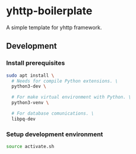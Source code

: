 # yhttp-boilerplate

A simple template for yhttp framework.


## Development


### Install prerequisites

```bash
sudo apt install \
  # Needs for compile Python extensions. \
  python3-dev \

  # For make virtual environment with Python. \
  python3-venv \

  # For database comunications. \ 
  libpq-dev
```


### Setup development environment

```bash
source activate.sh
```
